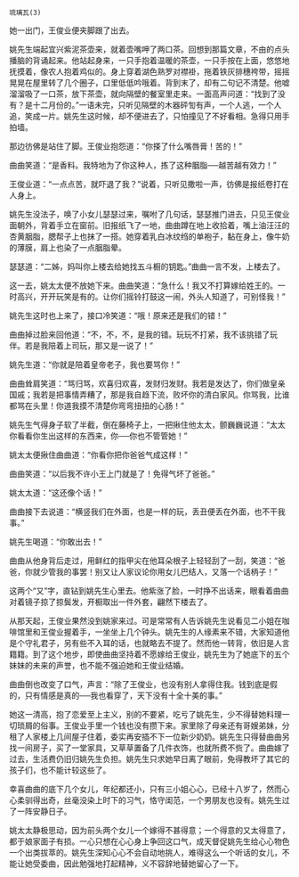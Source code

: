     琉璃瓦(3) 

   她一出门，王俊业便夹脚跟了出去。

   姚先生端起宜兴紫泥茶壶来，就着壶嘴呷了两口茶。回想到那篇文章，不由的点头播脑的背诵起来。他站起身来，一只手抱着温暖的茶壶，一只手按在上面，悠悠地抚摸着，像农人抱着鸡似的。身上穿着湖色熟罗对襟褂，拖着铁灰排穗袴带，摇摇晃晃在屋里转了几个圈子，口里低低吟哦着。背到末了，却有二句记不清楚。他嘘溜溜吸了一口茶，放下茶壶，就向隔壁的餐室里走来。一面高声问道：“找到了没有？是十二月份的。”一语未完，只听见隔壁的木器砰訇有声，一个人逃，一个人追，笑成一片。姚先生这时候，却不便进去了，只怕撞见了不好看相。急得只用手拍墙。

   那边彷佛是站住了脚。王俊业抱怨道：“你搽了什么嘴唇膏！苦的！”

   曲曲笑道：“是香料。我特地为了你这种人，拣了这种胭脂──越苦越有效力！”

   王俊业道：“一点点苦，就吓退了我？”说着，只听见撒啦一声，彷佛是报纸卷打在人身上。

   姚先生没法子，唤了小女儿瑟瑟过来，嘱咐了几句话，瑟瑟推门进去，只见王俊业面朝外，背着手立在窗前。旧报纸飞了一地，曲曲蹲在地上收拾着，嘴上油汪汪的杏黄胭脂，腮帮子上也抹了一搭。她穿着乳白冰纹绉的单袍子，黏在身上，像牛奶的薄膜，肩上也染了一点胭脂晕。

   瑟瑟道：“二姊，妈叫你上楼去给她找五斗橱的钥匙。”曲曲一言不发，上楼去了。

   这一去，姚太太便不放她下来。曲曲笑道：“急什么！我又不打算嫁给姓王的。一时高兴，开开玩笑是有的。让你们摇铃打鼓这一闹，外头人知道了，可别怪我！”

   姚先生这时也上来了，接口冷笑道：“哦！原来还是我们的错！”

   曲曲掉过脸来回他道：“不，不，不，是我的错。玩玩不打紧，我不该挑错了玩伴。若是我陪着上司玩，那又是一说了！”

   姚先生道：“你就是陪着皇帝老子，我也要骂你！”

   曲曲耸肩笑道：“骂归骂，欢喜归欢喜，发财归发财。我若是发达了，你们做皇亲国戚；我若是把事情弄糟了，那是我自趋下流，败坏你的清白家风。你骂我，比谁都骂在头里！你道我摸不清楚你弯弯扭扭的心肠！”

   姚先生气得身子软了半截，倒在藤椅子上，一把揪住他太太，颤巍巍说道：“太太你看看你生出这样的东西来，你──你也不管管她！”

   姚太太便揪住曲曲道：“你看你把你爸爸气成这样！”

   曲曲笑道：“以后我不许小王上门就是了！免得气坏了爸爸。”

   姚太太道：“这还像个话！”

   曲曲接下去说道：“横竖我们在外面，也是一样的玩，丢丑便丢在外面，也不干我事。”

   姚先生喝道：“你敢出去！”

   曲曲从他身背后走过，用鲜红的指甲尖在他耳朵根子上轻轻刮了一刮，笑道：“爸爸，你就少管我的事罢！别又让人家议论你用女儿巴结人，又落一个话柄子！”

   这两个“又”字，直钻到姚先生心里去。他紫涨了脸，一时挣不出话来，眼看着曲曲对着镜子掠了掠鬓发，开橱取出一件外套，翩然下楼去了。

   从那天起，王俊业果然没到姚家来过。可是常常有人告诉姚先生说看见二小姐在咖啡馆里和王俊业握着手，一坐坐上几个钟头。姚先生的人缘素来不错，大家知道他是个守礼君子，另有些不入耳的话，也就略去不提了。然而他一转背，依旧是人言籍籍。到了这个地步，即使曲曲坚持着不愿嫁给王俊业，姚先生为了她底下的五个妹妹的未来的声誉，也不能不强迫她和王俊业结婚。

   曲曲倒也改变了口气，声言：“除了王俊业，也没有别人拿得住我。钱到底是假的，只有情感是真的──我也看穿了，天下没有十全十美的事。”

   她这一清高，抱了恋爱至上主义，别的不要紧，吃亏了姚先生，少不得替她料理一切琐屑的俗事。王俊业手里一个钱也没有攒下来。家里除了母亲还有哥嫂弟妹，分租了人家楼上几间屋子住着，委实再安插不下一位新少奶奶。姚先生只得替曲曲另找一间房子，买了一堂家具，又草草置备了几件衣饰，也就所费不赀了。曲曲嫁了过去，生活费仍旧归姚先生负担。姚先生只求她早日离了眼前，免得教坏了其它的孩子们，也不能计较这些了。

   幸喜曲曲的底下几个女儿，年纪都还小，只有三小姐心心，已经十八岁了，然而心心柔驯得出奇，丝毫没染上时下的习气，恪守闺范，一个男朋友也没有。姚先生过了一阵安静日子。

   姚太太静极思动，因为前头两个女儿一个嫁得不甚得意；一个得意的又太得意了，都于娘家面子有损。一心只想在心心身上争回这口气，成天督促姚先生给心心物色一个出类拔萃的。姚先生深知心心不会自动地挑人，难得这么一个听话的女儿，不能让她受委曲，因此勉强地打起精神，义不容辞地替她留心了一下。

